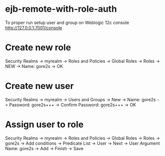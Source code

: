 # ejb-remote-with-role-auth

To proper run setup user and group on Weblogic 12c console http://127.0.0.1:7001/console

# Create new role
   Security Realms -> myrealm -> Roles and Policies -> 
   Global Roles -> Roles -> NEW -> 
   Name: gore2s -> OK 

# Create new user
   Security Realms -> myrealm -> Users and Groups ->
   New -> Name: gore2s -> Password: gore2s+++ -> Confirm Password: gore2s+++ -> OK

# Assign user to role
   Security Realms -> myrealm -> Roles and Policies -> 
   Global Roles -> Roles -> gore2s -> 
   Add conditions -> Predicate List -> User -> Next -> User Argument Name: gore2s -> Add -> Finish -> Save

